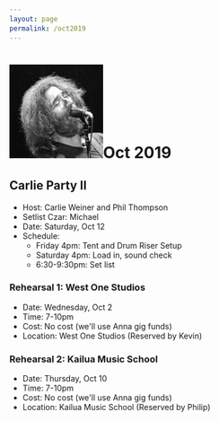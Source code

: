 ```yaml
---
layout: page
permalink: /oct2019
---
```


<h1><img class="ui avatar image" src="/images/jerryavatar.jpg">Oct 2019</h1>

## Carlie Party II

  * Host: Carlie Weiner and Phil Thompson 
  * Setlist Czar: Michael
  * Date: Saturday, Oct 12
  * Schedule: 
      * Friday 4pm: Tent and Drum Riser Setup
      * Saturday 4pm: Load in, sound check
      * 6:30-9:30pm: Set list

### Rehearsal 1: West One Studios

  * Date: Wednesday, Oct 2
  * Time: 7-10pm
  * Cost: No cost (we'll use Anna gig funds)
  * Location: West One Studios (Reserved by Kevin)
  
### Rehearsal 2: Kailua Music School

  * Date: Thursday, Oct 10
  * Time: 7-10pm
  * Cost: No cost (we'll use Anna gig funds)
  * Location: Kailua Music School (Reserved by Philip)

